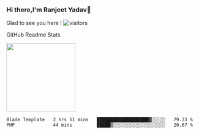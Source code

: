 ### Hi there,I'm Ranjeet Yadav👋

Glad to see you here ! ![visitors](https://visitor-badge.glitch.me/badge?page_id=${ranjeetproject}.${ranjeetproject.repo.id}) 

GitHub Readme Stats 

<img height="180em" src="https://github-readme-stats.vercel.app/api?username=ranjeetproject&show_icons=true&hide_border=true&&count_private=true&include_all_commits=true" />

<!--START_SECTION:waka-->
```text
Blade Template   2 hrs 51 mins   ███████████████████▓░░░░░   79.33 % 
PHP              44 mins         █████▒░░░░░░░░░░░░░░░░░░░   20.67 % 
```
<!--END_SECTION:waka-->
